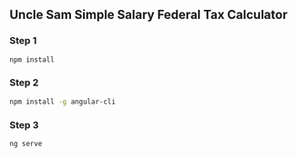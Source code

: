 ## Uncle Sam Simple Salary Federal Tax Calculator

### Step 1
```bash
npm install
```

### Step 2
```bash
npm install -g angular-cli
```

### Step 3
```bash
ng serve
```
